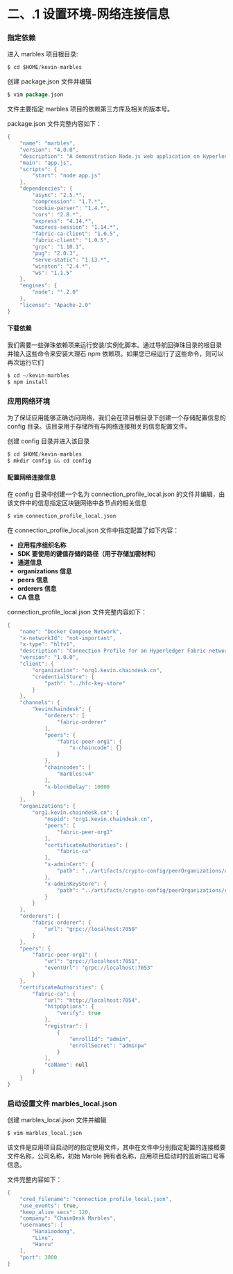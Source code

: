# 二、.1 设置环境-网络连接信息

### 指定依赖

进入 marbles 项目根目录:

```go
$ cd $HOME/kevin-marbles 
```

创建 package.json 文件并编辑

```go
$ vim package.json 
```

文件主要指定 marbles 项目的依赖第三方库及相关的版本号。

package.json 文件完整内容如下：

```go
{
    "name": "marbles",
    "version": "4.0.0",
    "description": "A demonstration Node.js web application on Hyperledger Fabric.fabric-sdk-node",
    "main": "app.js",
    "scripts": {
        "start": "node app.js"
    },
    "dependencies": {
        "async": "2.5.*",
        "compression": "1.7.*",
        "cookie-parser": "1.4.*",
        "cors": "2.8.*",
        "express": "4.14.*",
        "express-session": "1.14.*",
        "fabric-ca-client": "1.0.5",
        "fabric-client": "1.0.5",
        "grpc": "1.10.1",
        "pug": "2.0.3",
        "serve-static": "1.13.*",
        "winston": "2.4.*",
        "ws": "1.1.5"
    },
    "engines": {
        "node": "⁶.2.0"
    },
    "license": "Apache-2.0"
} 
```

#### 下载依赖

我们需要一些弹珠依赖项来运行安装/实例化脚本。通过导航回弹珠目录的根目录并输入这些命令来安装大理石 npm 依赖项。如果您已经运行了这些命令，则可以再次运行它们

```go
$ cd ~/kevin-marbles
$ npm install 
```

### 应用网络环境

为了保证应用能够正确访问网络，我们会在项目根目录下创建一个存储配置信息的 config 目录。该目录用于存储所有与网络连接相关的信息配置文件。

创建 config 目录并进入该目录

```go
$ cd $HOME/kevin-marbles
$ mkdir config && cd config 
```

#### 配置网络连接信息

在 config 目录中创建一个名为 connection_profile_local.json 的文件并编辑，由该文件中的信息指定区块链网络中各节点的相关信息

```go
$ vim connection_profile_local.json 
```

在 connection_profile_local.json 文件中指定配置了如下内容：

*   **应用程序组织名称**
*   **SDK 要使用的键值存储的路径（用于存储加密材料）**
*   **通道信息**
*   **organizations 信息**
*   **peers 信息**
*   **orderers 信息**
*   **CA 信息**

connection_profile_local.json 文件完整内容如下：

```go
{
    "name": "Docker Compose Network",
    "x-networkId": "not-important",
    "x-type": "hlfv1",
    "description": "Connection Profile for an Hyperledger Fabric network on a local machine",
    "version": "1.0.0",
    "client": {
        "organization": "org1.kevin.chaindesk.cn",
        "credentialStore": {
            "path": "../hfc-key-store"
        }
    },
    "channels": {
        "kevinchaindesk": {
            "orderers": [
                "fabric-orderer"
            ],
            "peers": {
                "fabric-peer-org1": {
                    "x-chaincode": {}
                }
            },
            "chaincodes": [
                "marbles:v4"
            ],
            "x-blockDelay": 10000
        }
    },
    "organizations": {
        "org1.kevin.chaindesk.cn": {
            "mspid": "org1.kevin.chaindesk.cn",
            "peers": [
                "fabric-peer-org1"
            ],
            "certificateAuthorities": [
                "fabric-ca"
            ],
            "x-adminCert": {
                "path": "../artifacts/crypto-config/peerOrganizations/org1.kevin.chaindesk.cn/users/Admin@org1.kevin.chaindesk.cn/msp/admincerts/Admin@org1.kevin.chaindesk.cn-cert.pem"
            },
            "x-adminKeyStore": {
                "path": "../artifacts/crypto-config/peerOrganizations/org1.kevin.chaindesk.cn/users/Admin@org1.kevin.chaindesk.cn/msp/keystore/"
            }
        }
    },
    "orderers": {
        "fabric-orderer": {
            "url": "grpc://localhost:7050"
        }
    },
    "peers": {
        "fabric-peer-org1": {
            "url": "grpc://localhost:7051",
            "eventUrl": "grpc://localhost:7053"
        }
    },
    "certificateAuthorities": {
        "fabric-ca": {
            "url": "http://localhost:7054",
            "httpOptions": {
                "verify": true
            },
            "registrar": [
                {
                    "enrollId": "admin",
                    "enrollSecret": "adminpw"
                }
            ],
            "caName": null
        }
    }
} 
```

### 启动设置文件 marbles_local.json

创建 marbles_local.json 文件并编辑

```go
$ vim marbles_local.json 
```

该文件是应用项目启动时的指定使用文件，其中在文件中分别指定配置的连接概要文件名称，公司名称，初始 Marble 拥有者名称，应用项目启动时的监听端口号等信息。

文件完整内容如下：

```go
{
    "cred_filename": "connection_profile_local.json",
    "use_events": true,
    "keep_alive_secs": 120,
    "company": "ChainDesk Marbles",
    "usernames": [
        "Hanxiaodong",
        "Lixu",
        "Hanru"
    ],
    "port": 3000
} 
```